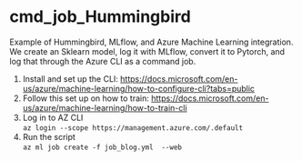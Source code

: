 # cmd_job_Hummingbird

Example of Hummingbird, MLflow, and Azure Machine Learning integration. 
We create an Sklearn model, log it with MLflow, convert it to Pytorch, and log that through the Azure CLI as a command job.

1. Install and set up the CLI: https://docs.microsoft.com/en-us/azure/machine-learning/how-to-configure-cli?tabs=public
2. Follow this set up on how to train: https://docs.microsoft.com/en-us/azure/machine-learning/how-to-train-cli 
3. Log in to AZ CLI <br>
`az login --scope https://management.azure.com/.default`
4. Run the script <br>
`az ml job create -f job_blog.yml  --web`
